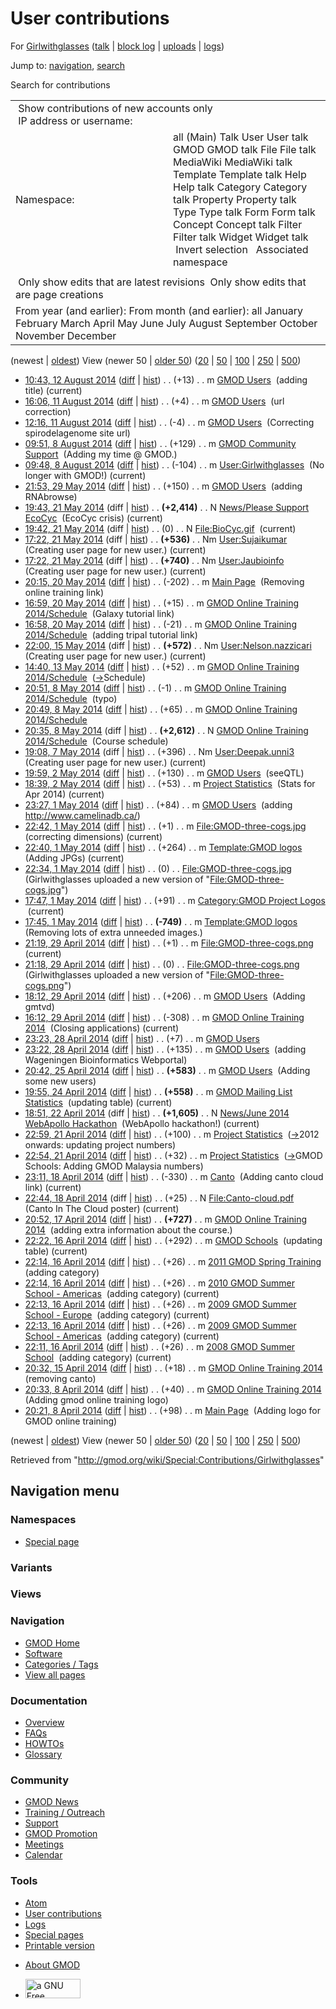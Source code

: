 <div id="mw-page-base" class="noprint">

</div>

<div id="mw-head-base" class="noprint">

</div>

<div id="content" class="mw-body" role="main">

<span id="top"></span>

<div id="mw-js-message" style="display:none;">

</div>



# <span dir="auto">User contributions</span>

<div id="bodyContent">

<div id="contentSub">

For [Girlwithglasses](/wiki/User:Girlwithglasses "User:Girlwithglasses")
([talk](/wiki/User_talk:Girlwithglasses "User talk:Girlwithglasses") \|
[block
log](/mediawiki/index.php?title=Special:Log/block&page=User%3AGirlwithglasses "Special:Log/block")
\|
[uploads](/wiki/Special:ListFiles/Girlwithglasses "Special:ListFiles/Girlwithglasses")
\|
[logs](/wiki/Special:Log/Girlwithglasses "Special:Log/Girlwithglasses"))

</div>

<div id="jump-to-nav" class="mw-jump">

Jump to: [navigation](#mw-navigation), [search](#p-search)

</div>

<div id="mw-content-text">

Search for contributions

<table class="mw-contributions-table">
<colgroup>
<col style="width: 50%" />
<col style="width: 50%" />
</colgroup>
<tbody>
<tr class="odd">
<td colspan="2"> Show contributions of new accounts only<br />
 IP address or username:</td>
</tr>
<tr class="even">
<td class="mw-label">Namespace:</td>
<td>all (Main) Talk User User talk GMOD GMOD talk File File talk
MediaWiki MediaWiki talk Template Template talk Help Help talk Category
Category talk Property Property talk Type Type talk Form Form talk
Concept Concept talk Filter Filter talk Widget Widget talk  
 Invert selection 
 Associated namespace </td>
</tr>
<tr class="odd">
<td colspan="2"></td>
</tr>
<tr class="even">
<td colspan="2"> Only show edits that are latest revisions
 Only show edits that are page creations</td>
</tr>
<tr class="odd">
<td colspan="2">From year (and earlier): From month (and earlier): all
January February March April May June July August September October
November December</td>
</tr>
</tbody>
</table>

(newest \| <a
href="/mediawiki/index.php?title=Special:Contributions/Girlwithglasses&amp;dir=prev&amp;target=Girlwithglasses"
class="mw-lastlink" rel="last"
title="Special:Contributions/Girlwithglasses">oldest</a>) View (newer 50
\| <a
href="/mediawiki/index.php?title=Special:Contributions/Girlwithglasses&amp;offset=20140408202136&amp;target=Girlwithglasses"
class="mw-nextlink" rel="next"
title="Special:Contributions/Girlwithglasses">older 50</a>) (<a
href="/mediawiki/index.php?title=Special:Contributions/Girlwithglasses&amp;offset=&amp;limit=20&amp;target=Girlwithglasses"
class="mw-numlink" title="Special:Contributions/Girlwithglasses">20</a>
\| <a
href="/mediawiki/index.php?title=Special:Contributions/Girlwithglasses&amp;offset=&amp;limit=50&amp;target=Girlwithglasses"
class="mw-numlink" title="Special:Contributions/Girlwithglasses">50</a>
\| <a
href="/mediawiki/index.php?title=Special:Contributions/Girlwithglasses&amp;offset=&amp;limit=100&amp;target=Girlwithglasses"
class="mw-numlink" title="Special:Contributions/Girlwithglasses">100</a>
\| <a
href="/mediawiki/index.php?title=Special:Contributions/Girlwithglasses&amp;offset=&amp;limit=250&amp;target=Girlwithglasses"
class="mw-numlink" title="Special:Contributions/Girlwithglasses">250</a>
\| <a
href="/mediawiki/index.php?title=Special:Contributions/Girlwithglasses&amp;offset=&amp;limit=500&amp;target=Girlwithglasses"
class="mw-numlink" title="Special:Contributions/Girlwithglasses">500</a>)

- <a href="/mediawiki/index.php?title=GMOD_Users&amp;oldid=26020"
  class="mw-changeslist-date" title="GMOD Users">10:43, 12 August 2014</a>
  ([diff](/mediawiki/index.php?title=GMOD_Users&diff=prev&oldid=26020 "GMOD Users")
  \|
  [hist](/mediawiki/index.php?title=GMOD_Users&action=history "GMOD Users"))
  <span class="mw-changeslist-separator">. .</span>
  <span class="mw-plusminus-pos" dir="ltr"
  title="31,466 bytes after change">(+13)</span>‎
  <span class="mw-changeslist-separator">. .</span> m
  <a href="/wiki/GMOD_Users" class="mw-contributions-title"
  title="GMOD Users">GMOD Users</a> ‎ <span class="comment">(adding
  title)</span> <span class="mw-uctop">(current)</span>
- <a href="/mediawiki/index.php?title=GMOD_Users&amp;oldid=26019"
  class="mw-changeslist-date" title="GMOD Users">16:06, 11 August 2014</a>
  ([diff](/mediawiki/index.php?title=GMOD_Users&diff=prev&oldid=26019 "GMOD Users")
  \|
  [hist](/mediawiki/index.php?title=GMOD_Users&action=history "GMOD Users"))
  <span class="mw-changeslist-separator">. .</span>
  <span class="mw-plusminus-pos" dir="ltr"
  title="31,453 bytes after change">(+4)</span>‎
  <span class="mw-changeslist-separator">. .</span> m
  <a href="/wiki/GMOD_Users" class="mw-contributions-title"
  title="GMOD Users">GMOD Users</a> ‎ <span class="comment">(url
  correction)</span>
- <a href="/mediawiki/index.php?title=GMOD_Users&amp;oldid=26018"
  class="mw-changeslist-date" title="GMOD Users">12:16, 11 August 2014</a>
  ([diff](/mediawiki/index.php?title=GMOD_Users&diff=prev&oldid=26018 "GMOD Users")
  \|
  [hist](/mediawiki/index.php?title=GMOD_Users&action=history "GMOD Users"))
  <span class="mw-changeslist-separator">. .</span>
  <span class="mw-plusminus-neg" dir="ltr"
  title="31,449 bytes after change">(-4)</span>‎
  <span class="mw-changeslist-separator">. .</span> m
  <a href="/wiki/GMOD_Users" class="mw-contributions-title"
  title="GMOD Users">GMOD Users</a> ‎ <span class="comment">(Correcting
  spirodelagenome site url)</span>
- <a
  href="/mediawiki/index.php?title=GMOD_Community_Support&amp;oldid=26017"
  class="mw-changeslist-date" title="GMOD Community Support">09:51, 8
  August 2014</a>
  ([diff](/mediawiki/index.php?title=GMOD_Community_Support&diff=prev&oldid=26017 "GMOD Community Support")
  \|
  [hist](/mediawiki/index.php?title=GMOD_Community_Support&action=history "GMOD Community Support"))
  <span class="mw-changeslist-separator">. .</span>
  <span class="mw-plusminus-pos" dir="ltr"
  title="5,838 bytes after change">(+129)</span>‎
  <span class="mw-changeslist-separator">. .</span> m
  <a href="/wiki/GMOD_Community_Support" class="mw-contributions-title"
  title="GMOD Community Support">GMOD Community Support</a> ‎
  <span class="comment">(Adding my time @ GMOD.)</span>
- <a
  href="/mediawiki/index.php?title=User:Girlwithglasses&amp;oldid=26016"
  class="mw-changeslist-date" title="User:Girlwithglasses">09:48, 8 August
  2014</a>
  ([diff](/mediawiki/index.php?title=User:Girlwithglasses&diff=prev&oldid=26016 "User:Girlwithglasses")
  \|
  [hist](/mediawiki/index.php?title=User:Girlwithglasses&action=history "User:Girlwithglasses"))
  <span class="mw-changeslist-separator">. .</span>
  <span class="mw-plusminus-neg" dir="ltr"
  title="108 bytes after change">(-104)</span>‎
  <span class="mw-changeslist-separator">. .</span> m
  <a href="/wiki/User:Girlwithglasses" class="mw-contributions-title"
  title="User:Girlwithglasses">User:Girlwithglasses</a> ‎
  <span class="comment">(No longer with GMOD!)</span>
  <span class="mw-uctop">(current)</span>
- <a href="/mediawiki/index.php?title=GMOD_Users&amp;oldid=25971"
  class="mw-changeslist-date" title="GMOD Users">21:53, 29 May 2014</a>
  ([diff](/mediawiki/index.php?title=GMOD_Users&diff=prev&oldid=25971 "GMOD Users")
  \|
  [hist](/mediawiki/index.php?title=GMOD_Users&action=history "GMOD Users"))
  <span class="mw-changeslist-separator">. .</span>
  <span class="mw-plusminus-pos" dir="ltr"
  title="31,453 bytes after change">(+150)</span>‎
  <span class="mw-changeslist-separator">. .</span> m
  <a href="/wiki/GMOD_Users" class="mw-contributions-title"
  title="GMOD Users">GMOD Users</a> ‎ <span class="comment">(adding
  RNAbrowse)</span>
- <a
  href="/mediawiki/index.php?title=News/Please_Support_EcoCyc&amp;oldid=25915"
  class="mw-changeslist-date" title="News/Please Support EcoCyc">19:43, 21
  May 2014</a> (diff \|
  [hist](/mediawiki/index.php?title=News/Please_Support_EcoCyc&action=history "News/Please Support EcoCyc"))
  <span class="mw-changeslist-separator">. .</span> **(+2,414)**‎
  <span class="mw-changeslist-separator">. .</span> N
  <a href="/wiki/News/Please_Support_EcoCyc"
  class="mw-contributions-title"
  title="News/Please Support EcoCyc">News/Please Support EcoCyc</a> ‎
  <span class="comment">(EcoCyc crisis)</span>
  <span class="mw-uctop">(current)</span>
- <a href="/mediawiki/index.php?title=File:BioCyc.gif&amp;oldid=25914"
  class="mw-changeslist-date" title="File:BioCyc.gif">19:42, 21 May
  2014</a> (diff \|
  [hist](/mediawiki/index.php?title=File:BioCyc.gif&action=history "File:BioCyc.gif"))
  <span class="mw-changeslist-separator">. .</span>
  <span class="mw-plusminus-null" dir="ltr"
  title="0 bytes after change">(0)</span>‎
  <span class="mw-changeslist-separator">. .</span> N
  <a href="/wiki/File:BioCyc.gif" class="mw-contributions-title"
  title="File:BioCyc.gif">File:BioCyc.gif</a> ‎
  <span class="mw-uctop">(current)</span>
- <a href="/mediawiki/index.php?title=User:Sujaikumar&amp;oldid=25913"
  class="mw-changeslist-date" title="User:Sujaikumar">17:22, 21 May
  2014</a> (diff \|
  [hist](/mediawiki/index.php?title=User:Sujaikumar&action=history "User:Sujaikumar"))
  <span class="mw-changeslist-separator">. .</span> **(+536)**‎
  <span class="mw-changeslist-separator">. .</span> Nm
  <a href="/wiki/User:Sujaikumar" class="mw-contributions-title"
  title="User:Sujaikumar">User:Sujaikumar</a> ‎
  <span class="comment">(Creating user page for new user.)</span>
  <span class="mw-uctop">(current)</span>
- <a href="/mediawiki/index.php?title=User:Jaubioinfo&amp;oldid=25912"
  class="mw-changeslist-date" title="User:Jaubioinfo">17:22, 21 May
  2014</a> (diff \|
  [hist](/mediawiki/index.php?title=User:Jaubioinfo&action=history "User:Jaubioinfo"))
  <span class="mw-changeslist-separator">. .</span> **(+740)**‎
  <span class="mw-changeslist-separator">. .</span> Nm
  <a href="/wiki/User:Jaubioinfo" class="mw-contributions-title"
  title="User:Jaubioinfo">User:Jaubioinfo</a> ‎
  <span class="comment">(Creating user page for new user.)</span>
  <span class="mw-uctop">(current)</span>
- <a href="/mediawiki/index.php?title=Main_Page&amp;oldid=25900"
  class="mw-changeslist-date" title="Main Page">20:15, 20 May 2014</a>
  ([diff](/mediawiki/index.php?title=Main_Page&diff=prev&oldid=25900 "Main Page")
  \|
  [hist](/mediawiki/index.php?title=Main_Page&action=history "Main Page"))
  <span class="mw-changeslist-separator">. .</span>
  <span class="mw-plusminus-neg" dir="ltr"
  title="5,122 bytes after change">(-202)</span>‎
  <span class="mw-changeslist-separator">. .</span> m
  <a href="/wiki/Main_Page" class="mw-contributions-title"
  title="Main Page">Main Page</a> ‎ <span class="comment">(Removing
  online training link)</span>
- <a
  href="/mediawiki/index.php?title=GMOD_Online_Training_2014/Schedule&amp;oldid=25898"
  class="mw-changeslist-date"
  title="GMOD Online Training 2014/Schedule">16:59, 20 May 2014</a>
  ([diff](/mediawiki/index.php?title=GMOD_Online_Training_2014/Schedule&diff=prev&oldid=25898 "GMOD Online Training 2014/Schedule")
  \|
  [hist](/mediawiki/index.php?title=GMOD_Online_Training_2014/Schedule&action=history "GMOD Online Training 2014/Schedule"))
  <span class="mw-changeslist-separator">. .</span>
  <span class="mw-plusminus-pos" dir="ltr"
  title="2,902 bytes after change">(+15)</span>‎
  <span class="mw-changeslist-separator">. .</span> m
  <a href="/wiki/GMOD_Online_Training_2014/Schedule"
  class="mw-contributions-title"
  title="GMOD Online Training 2014/Schedule">GMOD Online Training
  2014/Schedule</a> ‎ <span class="comment">(Galaxy tutorial link)</span>
- <a
  href="/mediawiki/index.php?title=GMOD_Online_Training_2014/Schedule&amp;oldid=25897"
  class="mw-changeslist-date"
  title="GMOD Online Training 2014/Schedule">16:58, 20 May 2014</a>
  ([diff](/mediawiki/index.php?title=GMOD_Online_Training_2014/Schedule&diff=prev&oldid=25897 "GMOD Online Training 2014/Schedule")
  \|
  [hist](/mediawiki/index.php?title=GMOD_Online_Training_2014/Schedule&action=history "GMOD Online Training 2014/Schedule"))
  <span class="mw-changeslist-separator">. .</span>
  <span class="mw-plusminus-neg" dir="ltr"
  title="2,887 bytes after change">(-21)</span>‎
  <span class="mw-changeslist-separator">. .</span> m
  <a href="/wiki/GMOD_Online_Training_2014/Schedule"
  class="mw-contributions-title"
  title="GMOD Online Training 2014/Schedule">GMOD Online Training
  2014/Schedule</a> ‎ <span class="comment">(adding tripal tutorial
  link)</span>
- <a
  href="/mediawiki/index.php?title=User:Nelson.nazzicari&amp;oldid=25730"
  class="mw-changeslist-date" title="User:Nelson.nazzicari">22:00, 15 May
  2014</a> (diff \|
  [hist](/mediawiki/index.php?title=User:Nelson.nazzicari&action=history "User:Nelson.nazzicari"))
  <span class="mw-changeslist-separator">. .</span> **(+572)**‎
  <span class="mw-changeslist-separator">. .</span> Nm
  <a href="/wiki/User:Nelson.nazzicari" class="mw-contributions-title"
  title="User:Nelson.nazzicari">User:Nelson.nazzicari</a> ‎
  <span class="comment">(Creating user page for new user.)</span>
  <span class="mw-uctop">(current)</span>
- <a
  href="/mediawiki/index.php?title=GMOD_Online_Training_2014/Schedule&amp;oldid=25721"
  class="mw-changeslist-date"
  title="GMOD Online Training 2014/Schedule">14:40, 13 May 2014</a>
  ([diff](/mediawiki/index.php?title=GMOD_Online_Training_2014/Schedule&diff=prev&oldid=25721 "GMOD Online Training 2014/Schedule")
  \|
  [hist](/mediawiki/index.php?title=GMOD_Online_Training_2014/Schedule&action=history "GMOD Online Training 2014/Schedule"))
  <span class="mw-changeslist-separator">. .</span>
  <span class="mw-plusminus-pos" dir="ltr"
  title="2,759 bytes after change">(+52)</span>‎
  <span class="mw-changeslist-separator">. .</span> m
  <a href="/wiki/GMOD_Online_Training_2014/Schedule"
  class="mw-contributions-title"
  title="GMOD Online Training 2014/Schedule">GMOD Online Training
  2014/Schedule</a> ‎
  <span class="comment">([→](/wiki/GMOD_Online_Training_2014/Schedule#Schedule "GMOD Online Training 2014/Schedule")‎<span dir="auto"><span class="autocomment">Schedule</span></span>)</span>
- <a
  href="/mediawiki/index.php?title=GMOD_Online_Training_2014/Schedule&amp;oldid=25715"
  class="mw-changeslist-date"
  title="GMOD Online Training 2014/Schedule">20:51, 8 May 2014</a>
  ([diff](/mediawiki/index.php?title=GMOD_Online_Training_2014/Schedule&diff=prev&oldid=25715 "GMOD Online Training 2014/Schedule")
  \|
  [hist](/mediawiki/index.php?title=GMOD_Online_Training_2014/Schedule&action=history "GMOD Online Training 2014/Schedule"))
  <span class="mw-changeslist-separator">. .</span>
  <span class="mw-plusminus-neg" dir="ltr"
  title="2,676 bytes after change">(-1)</span>‎
  <span class="mw-changeslist-separator">. .</span> m
  <a href="/wiki/GMOD_Online_Training_2014/Schedule"
  class="mw-contributions-title"
  title="GMOD Online Training 2014/Schedule">GMOD Online Training
  2014/Schedule</a> ‎ <span class="comment">(typo)</span>
- <a
  href="/mediawiki/index.php?title=GMOD_Online_Training_2014/Schedule&amp;oldid=25714"
  class="mw-changeslist-date"
  title="GMOD Online Training 2014/Schedule">20:49, 8 May 2014</a>
  ([diff](/mediawiki/index.php?title=GMOD_Online_Training_2014/Schedule&diff=prev&oldid=25714 "GMOD Online Training 2014/Schedule")
  \|
  [hist](/mediawiki/index.php?title=GMOD_Online_Training_2014/Schedule&action=history "GMOD Online Training 2014/Schedule"))
  <span class="mw-changeslist-separator">. .</span>
  <span class="mw-plusminus-pos" dir="ltr"
  title="2,677 bytes after change">(+65)</span>‎
  <span class="mw-changeslist-separator">. .</span> m
  <a href="/wiki/GMOD_Online_Training_2014/Schedule"
  class="mw-contributions-title"
  title="GMOD Online Training 2014/Schedule">GMOD Online Training
  2014/Schedule</a> ‎
- <a
  href="/mediawiki/index.php?title=GMOD_Online_Training_2014/Schedule&amp;oldid=25713"
  class="mw-changeslist-date"
  title="GMOD Online Training 2014/Schedule">20:35, 8 May 2014</a> (diff
  \|
  [hist](/mediawiki/index.php?title=GMOD_Online_Training_2014/Schedule&action=history "GMOD Online Training 2014/Schedule"))
  <span class="mw-changeslist-separator">. .</span> **(+2,612)**‎
  <span class="mw-changeslist-separator">. .</span> N
  <a href="/wiki/GMOD_Online_Training_2014/Schedule"
  class="mw-contributions-title"
  title="GMOD Online Training 2014/Schedule">GMOD Online Training
  2014/Schedule</a> ‎ <span class="comment">(Course schedule)</span>
- <a href="/mediawiki/index.php?title=User:Deepak.unni3&amp;oldid=25711"
  class="mw-changeslist-date" title="User:Deepak.unni3">19:08, 7 May
  2014</a> (diff \|
  [hist](/mediawiki/index.php?title=User:Deepak.unni3&action=history "User:Deepak.unni3"))
  <span class="mw-changeslist-separator">. .</span>
  <span class="mw-plusminus-pos" dir="ltr"
  title="396 bytes after change">(+396)</span>‎
  <span class="mw-changeslist-separator">. .</span> Nm
  <a href="/wiki/User:Deepak.unni3" class="mw-contributions-title"
  title="User:Deepak.unni3">User:Deepak.unni3</a> ‎
  <span class="comment">(Creating user page for new user.)</span>
  <span class="mw-uctop">(current)</span>
- <a href="/mediawiki/index.php?title=GMOD_Users&amp;oldid=25710"
  class="mw-changeslist-date" title="GMOD Users">19:59, 2 May 2014</a>
  ([diff](/mediawiki/index.php?title=GMOD_Users&diff=prev&oldid=25710 "GMOD Users")
  \|
  [hist](/mediawiki/index.php?title=GMOD_Users&action=history "GMOD Users"))
  <span class="mw-changeslist-separator">. .</span>
  <span class="mw-plusminus-pos" dir="ltr"
  title="31,303 bytes after change">(+130)</span>‎
  <span class="mw-changeslist-separator">. .</span> m
  <a href="/wiki/GMOD_Users" class="mw-contributions-title"
  title="GMOD Users">GMOD Users</a> ‎
  <span class="comment">(seeQTL)</span>
- <a href="/mediawiki/index.php?title=Project_Statistics&amp;oldid=25709"
  class="mw-changeslist-date" title="Project Statistics">18:39, 2 May
  2014</a>
  ([diff](/mediawiki/index.php?title=Project_Statistics&diff=prev&oldid=25709 "Project Statistics")
  \|
  [hist](/mediawiki/index.php?title=Project_Statistics&action=history "Project Statistics"))
  <span class="mw-changeslist-separator">. .</span>
  <span class="mw-plusminus-pos" dir="ltr"
  title="12,614 bytes after change">(+53)</span>‎
  <span class="mw-changeslist-separator">. .</span> m
  <a href="/wiki/Project_Statistics" class="mw-contributions-title"
  title="Project Statistics">Project Statistics</a> ‎
  <span class="comment">(Stats for Apr 2014)</span>
  <span class="mw-uctop">(current)</span>
- <a href="/mediawiki/index.php?title=GMOD_Users&amp;oldid=25708"
  class="mw-changeslist-date" title="GMOD Users">23:27, 1 May 2014</a>
  ([diff](/mediawiki/index.php?title=GMOD_Users&diff=prev&oldid=25708 "GMOD Users")
  \|
  [hist](/mediawiki/index.php?title=GMOD_Users&action=history "GMOD Users"))
  <span class="mw-changeslist-separator">. .</span>
  <span class="mw-plusminus-pos" dir="ltr"
  title="31,173 bytes after change">(+84)</span>‎
  <span class="mw-changeslist-separator">. .</span> m
  <a href="/wiki/GMOD_Users" class="mw-contributions-title"
  title="GMOD Users">GMOD Users</a> ‎ <span class="comment">(adding
  http://www.camelinadb.ca/)</span>
- <a
  href="/mediawiki/index.php?title=File:GMOD-three-cogs.jpg&amp;oldid=25707"
  class="mw-changeslist-date" title="File:GMOD-three-cogs.jpg">22:42, 1
  May 2014</a>
  ([diff](/mediawiki/index.php?title=File:GMOD-three-cogs.jpg&diff=prev&oldid=25707 "File:GMOD-three-cogs.jpg")
  \|
  [hist](/mediawiki/index.php?title=File:GMOD-three-cogs.jpg&action=history "File:GMOD-three-cogs.jpg"))
  <span class="mw-changeslist-separator">. .</span>
  <span class="mw-plusminus-pos" dir="ltr"
  title="104 bytes after change">(+1)</span>‎
  <span class="mw-changeslist-separator">. .</span> m
  <a href="/wiki/File:GMOD-three-cogs.jpg" class="mw-contributions-title"
  title="File:GMOD-three-cogs.jpg">File:GMOD-three-cogs.jpg</a> ‎
  <span class="comment">(correcting dimensions)</span>
  <span class="mw-uctop">(current)</span>
- <a href="/mediawiki/index.php?title=Template:GMOD_logos&amp;oldid=25706"
  class="mw-changeslist-date" title="Template:GMOD logos">22:40, 1 May
  2014</a>
  ([diff](/mediawiki/index.php?title=Template:GMOD_logos&diff=prev&oldid=25706 "Template:GMOD logos")
  \|
  [hist](/mediawiki/index.php?title=Template:GMOD_logos&action=history "Template:GMOD logos"))
  <span class="mw-changeslist-separator">. .</span>
  <span class="mw-plusminus-pos" dir="ltr"
  title="879 bytes after change">(+264)</span>‎
  <span class="mw-changeslist-separator">. .</span> m
  <a href="/wiki/Template:GMOD_logos" class="mw-contributions-title"
  title="Template:GMOD logos">Template:GMOD logos</a> ‎
  <span class="comment">(Adding JPGs)</span>
  <span class="mw-uctop">(current)</span>
- <a
  href="/mediawiki/index.php?title=File:GMOD-three-cogs.jpg&amp;oldid=25705"
  class="mw-changeslist-date" title="File:GMOD-three-cogs.jpg">22:34, 1
  May 2014</a>
  ([diff](/mediawiki/index.php?title=File:GMOD-three-cogs.jpg&diff=prev&oldid=25705 "File:GMOD-three-cogs.jpg")
  \|
  [hist](/mediawiki/index.php?title=File:GMOD-three-cogs.jpg&action=history "File:GMOD-three-cogs.jpg"))
  <span class="mw-changeslist-separator">. .</span>
  <span class="mw-plusminus-null" dir="ltr"
  title="103 bytes after change">(0)</span>‎
  <span class="mw-changeslist-separator">. .</span>
  <a href="/wiki/File:GMOD-three-cogs.jpg" class="mw-contributions-title"
  title="File:GMOD-three-cogs.jpg">File:GMOD-three-cogs.jpg</a> ‎
  <span class="comment">(Girlwithglasses uploaded a new version of
  "[File:GMOD-three-cogs.jpg](/wiki/File:GMOD-three-cogs.jpg "File:GMOD-three-cogs.jpg")")</span>
- <a
  href="/mediawiki/index.php?title=Category:GMOD_Project_Logos&amp;oldid=25704"
  class="mw-changeslist-date" title="Category:GMOD Project Logos">17:47, 1
  May 2014</a>
  ([diff](/mediawiki/index.php?title=Category:GMOD_Project_Logos&diff=prev&oldid=25704 "Category:GMOD Project Logos")
  \|
  [hist](/mediawiki/index.php?title=Category:GMOD_Project_Logos&action=history "Category:GMOD Project Logos"))
  <span class="mw-changeslist-separator">. .</span>
  <span class="mw-plusminus-pos" dir="ltr"
  title="877 bytes after change">(+91)</span>‎
  <span class="mw-changeslist-separator">. .</span> m
  <a href="/wiki/Category:GMOD_Project_Logos"
  class="mw-contributions-title"
  title="Category:GMOD Project Logos">Category:GMOD Project Logos</a> ‎
  <span class="mw-uctop">(current)</span>
- <a href="/mediawiki/index.php?title=Template:GMOD_logos&amp;oldid=25703"
  class="mw-changeslist-date" title="Template:GMOD logos">17:45, 1 May
  2014</a>
  ([diff](/mediawiki/index.php?title=Template:GMOD_logos&diff=prev&oldid=25703 "Template:GMOD logos")
  \|
  [hist](/mediawiki/index.php?title=Template:GMOD_logos&action=history "Template:GMOD logos"))
  <span class="mw-changeslist-separator">. .</span> **(-749)**‎
  <span class="mw-changeslist-separator">. .</span> m
  <a href="/wiki/Template:GMOD_logos" class="mw-contributions-title"
  title="Template:GMOD logos">Template:GMOD logos</a> ‎
  <span class="comment">(Removing lots of extra unneeded images.)</span>
- <a
  href="/mediawiki/index.php?title=File:GMOD-three-cogs.png&amp;oldid=25702"
  class="mw-changeslist-date" title="File:GMOD-three-cogs.png">21:19, 29
  April 2014</a>
  ([diff](/mediawiki/index.php?title=File:GMOD-three-cogs.png&diff=prev&oldid=25702 "File:GMOD-three-cogs.png")
  \|
  [hist](/mediawiki/index.php?title=File:GMOD-three-cogs.png&action=history "File:GMOD-three-cogs.png"))
  <span class="mw-changeslist-separator">. .</span>
  <span class="mw-plusminus-pos" dir="ltr"
  title="77 bytes after change">(+1)</span>‎
  <span class="mw-changeslist-separator">. .</span> m
  <a href="/wiki/File:GMOD-three-cogs.png" class="mw-contributions-title"
  title="File:GMOD-three-cogs.png">File:GMOD-three-cogs.png</a> ‎
  <span class="mw-uctop">(current)</span>
- <a
  href="/mediawiki/index.php?title=File:GMOD-three-cogs.png&amp;oldid=25701"
  class="mw-changeslist-date" title="File:GMOD-three-cogs.png">21:18, 29
  April 2014</a>
  ([diff](/mediawiki/index.php?title=File:GMOD-three-cogs.png&diff=prev&oldid=25701 "File:GMOD-three-cogs.png")
  \|
  [hist](/mediawiki/index.php?title=File:GMOD-three-cogs.png&action=history "File:GMOD-three-cogs.png"))
  <span class="mw-changeslist-separator">. .</span>
  <span class="mw-plusminus-null" dir="ltr"
  title="76 bytes after change">(0)</span>‎
  <span class="mw-changeslist-separator">. .</span>
  <a href="/wiki/File:GMOD-three-cogs.png" class="mw-contributions-title"
  title="File:GMOD-three-cogs.png">File:GMOD-three-cogs.png</a> ‎
  <span class="comment">(Girlwithglasses uploaded a new version of
  "[File:GMOD-three-cogs.png](/wiki/File:GMOD-three-cogs.png "File:GMOD-three-cogs.png")")</span>
- <a href="/mediawiki/index.php?title=GMOD_Users&amp;oldid=25700"
  class="mw-changeslist-date" title="GMOD Users">18:12, 29 April 2014</a>
  ([diff](/mediawiki/index.php?title=GMOD_Users&diff=prev&oldid=25700 "GMOD Users")
  \|
  [hist](/mediawiki/index.php?title=GMOD_Users&action=history "GMOD Users"))
  <span class="mw-changeslist-separator">. .</span>
  <span class="mw-plusminus-pos" dir="ltr"
  title="31,089 bytes after change">(+206)</span>‎
  <span class="mw-changeslist-separator">. .</span> m
  <a href="/wiki/GMOD_Users" class="mw-contributions-title"
  title="GMOD Users">GMOD Users</a> ‎ <span class="comment">(Adding
  gmtvd)</span>
- <a
  href="/mediawiki/index.php?title=GMOD_Online_Training_2014&amp;oldid=25699"
  class="mw-changeslist-date" title="GMOD Online Training 2014">16:12, 29
  April 2014</a>
  ([diff](/mediawiki/index.php?title=GMOD_Online_Training_2014&diff=prev&oldid=25699 "GMOD Online Training 2014")
  \|
  [hist](/mediawiki/index.php?title=GMOD_Online_Training_2014&action=history "GMOD Online Training 2014"))
  <span class="mw-changeslist-separator">. .</span>
  <span class="mw-plusminus-neg" dir="ltr"
  title="3,124 bytes after change">(-308)</span>‎
  <span class="mw-changeslist-separator">. .</span> m
  <a href="/wiki/GMOD_Online_Training_2014" class="mw-contributions-title"
  title="GMOD Online Training 2014">GMOD Online Training 2014</a> ‎
  <span class="comment">(Closing applications)</span>
  <span class="mw-uctop">(current)</span>
- <a href="/mediawiki/index.php?title=GMOD_Users&amp;oldid=25698"
  class="mw-changeslist-date" title="GMOD Users">23:23, 28 April 2014</a>
  ([diff](/mediawiki/index.php?title=GMOD_Users&diff=prev&oldid=25698 "GMOD Users")
  \|
  [hist](/mediawiki/index.php?title=GMOD_Users&action=history "GMOD Users"))
  <span class="mw-changeslist-separator">. .</span>
  <span class="mw-plusminus-pos" dir="ltr"
  title="30,883 bytes after change">(+7)</span>‎
  <span class="mw-changeslist-separator">. .</span> m
  <a href="/wiki/GMOD_Users" class="mw-contributions-title"
  title="GMOD Users">GMOD Users</a> ‎
- <a href="/mediawiki/index.php?title=GMOD_Users&amp;oldid=25697"
  class="mw-changeslist-date" title="GMOD Users">23:22, 28 April 2014</a>
  ([diff](/mediawiki/index.php?title=GMOD_Users&diff=prev&oldid=25697 "GMOD Users")
  \|
  [hist](/mediawiki/index.php?title=GMOD_Users&action=history "GMOD Users"))
  <span class="mw-changeslist-separator">. .</span>
  <span class="mw-plusminus-pos" dir="ltr"
  title="30,876 bytes after change">(+135)</span>‎
  <span class="mw-changeslist-separator">. .</span> m
  <a href="/wiki/GMOD_Users" class="mw-contributions-title"
  title="GMOD Users">GMOD Users</a> ‎ <span class="comment">(adding
  Wageningen Bioinformatics Webportal)</span>
- <a href="/mediawiki/index.php?title=GMOD_Users&amp;oldid=25695"
  class="mw-changeslist-date" title="GMOD Users">20:42, 25 April 2014</a>
  ([diff](/mediawiki/index.php?title=GMOD_Users&diff=prev&oldid=25695 "GMOD Users")
  \|
  [hist](/mediawiki/index.php?title=GMOD_Users&action=history "GMOD Users"))
  <span class="mw-changeslist-separator">. .</span> **(+583)**‎
  <span class="mw-changeslist-separator">. .</span> m
  <a href="/wiki/GMOD_Users" class="mw-contributions-title"
  title="GMOD Users">GMOD Users</a> ‎ <span class="comment">(Adding some
  new users)</span>
- <a
  href="/mediawiki/index.php?title=GMOD_Mailing_List_Statistics&amp;oldid=25693"
  class="mw-changeslist-date" title="GMOD Mailing List Statistics">19:55,
  24 April 2014</a>
  ([diff](/mediawiki/index.php?title=GMOD_Mailing_List_Statistics&diff=prev&oldid=25693 "GMOD Mailing List Statistics")
  \|
  [hist](/mediawiki/index.php?title=GMOD_Mailing_List_Statistics&action=history "GMOD Mailing List Statistics"))
  <span class="mw-changeslist-separator">. .</span> **(+558)**‎
  <span class="mw-changeslist-separator">. .</span> m
  <a href="/wiki/GMOD_Mailing_List_Statistics"
  class="mw-contributions-title" title="GMOD Mailing List Statistics">GMOD
  Mailing List Statistics</a> ‎ <span class="comment">(updating
  table)</span> <span class="mw-uctop">(current)</span>
- <a
  href="/mediawiki/index.php?title=News/June_2014_WebApollo_Hackathon&amp;oldid=25691"
  class="mw-changeslist-date"
  title="News/June 2014 WebApollo Hackathon">18:51, 22 April 2014</a>
  (diff \|
  [hist](/mediawiki/index.php?title=News/June_2014_WebApollo_Hackathon&action=history "News/June 2014 WebApollo Hackathon"))
  <span class="mw-changeslist-separator">. .</span> **(+1,605)**‎
  <span class="mw-changeslist-separator">. .</span> N
  <a href="/wiki/News/June_2014_WebApollo_Hackathon"
  class="mw-contributions-title"
  title="News/June 2014 WebApollo Hackathon">News/June 2014 WebApollo
  Hackathon</a> ‎ <span class="comment">(WebApollo hackathon!)</span>
  <span class="mw-uctop">(current)</span>
- <a href="/mediawiki/index.php?title=Project_Statistics&amp;oldid=25690"
  class="mw-changeslist-date" title="Project Statistics">22:59, 21 April
  2014</a>
  ([diff](/mediawiki/index.php?title=Project_Statistics&diff=prev&oldid=25690 "Project Statistics")
  \|
  [hist](/mediawiki/index.php?title=Project_Statistics&action=history "Project Statistics"))
  <span class="mw-changeslist-separator">. .</span>
  <span class="mw-plusminus-pos" dir="ltr"
  title="12,561 bytes after change">(+100)</span>‎
  <span class="mw-changeslist-separator">. .</span> m
  <a href="/wiki/Project_Statistics" class="mw-contributions-title"
  title="Project Statistics">Project Statistics</a> ‎
  <span class="comment">([→](/wiki/Project_Statistics#2012_onwards "Project Statistics")‎<span dir="auto"><span class="autocomment">2012
  onwards: </span> updating project numbers</span>)</span>
- <a href="/mediawiki/index.php?title=Project_Statistics&amp;oldid=25689"
  class="mw-changeslist-date" title="Project Statistics">22:54, 21 April
  2014</a>
  ([diff](/mediawiki/index.php?title=Project_Statistics&diff=prev&oldid=25689 "Project Statistics")
  \|
  [hist](/mediawiki/index.php?title=Project_Statistics&action=history "Project Statistics"))
  <span class="mw-changeslist-separator">. .</span>
  <span class="mw-plusminus-pos" dir="ltr"
  title="12,461 bytes after change">(+32)</span>‎
  <span class="mw-changeslist-separator">. .</span> m
  <a href="/wiki/Project_Statistics" class="mw-contributions-title"
  title="Project Statistics">Project Statistics</a> ‎
  <span class="comment">([→](/wiki/Project_Statistics#GMOD_Schools "Project Statistics")‎<span dir="auto"><span class="autocomment">GMOD
  Schools: </span> Adding GMOD Malaysia numbers</span>)</span>
- <a href="/mediawiki/index.php?title=Canto&amp;oldid=25688"
  class="mw-changeslist-date" title="Canto">23:11, 18 April 2014</a>
  ([diff](/mediawiki/index.php?title=Canto&diff=prev&oldid=25688 "Canto")
  \| [hist](/mediawiki/index.php?title=Canto&action=history "Canto"))
  <span class="mw-changeslist-separator">. .</span>
  <span class="mw-plusminus-neg" dir="ltr"
  title="2,607 bytes after change">(-330)</span>‎
  <span class="mw-changeslist-separator">. .</span> m
  <a href="/wiki/Canto" class="mw-contributions-title"
  title="Canto">Canto</a> ‎ <span class="comment">(Adding canto cloud
  link)</span> <span class="mw-uctop">(current)</span>
- <a
  href="/mediawiki/index.php?title=File:Canto-cloud.pdf&amp;oldid=25687"
  class="mw-changeslist-date" title="File:Canto-cloud.pdf">22:44, 18 April
  2014</a> (diff \|
  [hist](/mediawiki/index.php?title=File:Canto-cloud.pdf&action=history "File:Canto-cloud.pdf"))
  <span class="mw-changeslist-separator">. .</span>
  <span class="mw-plusminus-pos" dir="ltr"
  title="25 bytes after change">(+25)</span>‎
  <span class="mw-changeslist-separator">. .</span> N
  <a href="/wiki/File:Canto-cloud.pdf" class="mw-contributions-title"
  title="File:Canto-cloud.pdf">File:Canto-cloud.pdf</a> ‎
  <span class="comment">(Canto In The Cloud poster)</span>
  <span class="mw-uctop">(current)</span>
- <a
  href="/mediawiki/index.php?title=GMOD_Online_Training_2014&amp;oldid=25686"
  class="mw-changeslist-date" title="GMOD Online Training 2014">20:52, 17
  April 2014</a>
  ([diff](/mediawiki/index.php?title=GMOD_Online_Training_2014&diff=prev&oldid=25686 "GMOD Online Training 2014")
  \|
  [hist](/mediawiki/index.php?title=GMOD_Online_Training_2014&action=history "GMOD Online Training 2014"))
  <span class="mw-changeslist-separator">. .</span> **(+727)**‎
  <span class="mw-changeslist-separator">. .</span> m
  <a href="/wiki/GMOD_Online_Training_2014" class="mw-contributions-title"
  title="GMOD Online Training 2014">GMOD Online Training 2014</a> ‎
  <span class="comment">(adding extra information about the
  course.)</span>
- <a href="/mediawiki/index.php?title=GMOD_Schools&amp;oldid=25685"
  class="mw-changeslist-date" title="GMOD Schools">22:22, 16 April
  2014</a>
  ([diff](/mediawiki/index.php?title=GMOD_Schools&diff=prev&oldid=25685 "GMOD Schools")
  \|
  [hist](/mediawiki/index.php?title=GMOD_Schools&action=history "GMOD Schools"))
  <span class="mw-changeslist-separator">. .</span>
  <span class="mw-plusminus-pos" dir="ltr"
  title="2,058 bytes after change">(+292)</span>‎
  <span class="mw-changeslist-separator">. .</span> m
  <a href="/wiki/GMOD_Schools" class="mw-contributions-title"
  title="GMOD Schools">GMOD Schools</a> ‎ <span class="comment">(updating
  table)</span> <span class="mw-uctop">(current)</span>
- <a
  href="/mediawiki/index.php?title=2011_GMOD_Spring_Training&amp;oldid=25684"
  class="mw-changeslist-date" title="2011 GMOD Spring Training">22:14, 16
  April 2014</a>
  ([diff](/mediawiki/index.php?title=2011_GMOD_Spring_Training&diff=prev&oldid=25684 "2011 GMOD Spring Training")
  \|
  [hist](/mediawiki/index.php?title=2011_GMOD_Spring_Training&action=history "2011 GMOD Spring Training"))
  <span class="mw-changeslist-separator">. .</span>
  <span class="mw-plusminus-pos" dir="ltr"
  title="10,940 bytes after change">(+26)</span>‎
  <span class="mw-changeslist-separator">. .</span> m
  <a href="/wiki/2011_GMOD_Spring_Training" class="mw-contributions-title"
  title="2011 GMOD Spring Training">2011 GMOD Spring Training</a> ‎
  <span class="comment">(adding category)</span>
- <a
  href="/mediawiki/index.php?title=2010_GMOD_Summer_School_-_Americas&amp;oldid=25683"
  class="mw-changeslist-date"
  title="2010 GMOD Summer School - Americas">22:14, 16 April 2014</a>
  ([diff](/mediawiki/index.php?title=2010_GMOD_Summer_School_-_Americas&diff=prev&oldid=25683 "2010 GMOD Summer School - Americas")
  \|
  [hist](/mediawiki/index.php?title=2010_GMOD_Summer_School_-_Americas&action=history "2010 GMOD Summer School - Americas"))
  <span class="mw-changeslist-separator">. .</span>
  <span class="mw-plusminus-pos" dir="ltr"
  title="13,561 bytes after change">(+26)</span>‎
  <span class="mw-changeslist-separator">. .</span> m
  <a href="/wiki/2010_GMOD_Summer_School_-_Americas"
  class="mw-contributions-title"
  title="2010 GMOD Summer School - Americas">2010 GMOD Summer School -
  Americas</a> ‎ <span class="comment">(adding category)</span>
  <span class="mw-uctop">(current)</span>
- <a
  href="/mediawiki/index.php?title=2009_GMOD_Summer_School_-_Europe&amp;oldid=25682"
  class="mw-changeslist-date"
  title="2009 GMOD Summer School - Europe">22:13, 16 April 2014</a>
  ([diff](/mediawiki/index.php?title=2009_GMOD_Summer_School_-_Europe&diff=prev&oldid=25682 "2009 GMOD Summer School - Europe")
  \|
  [hist](/mediawiki/index.php?title=2009_GMOD_Summer_School_-_Europe&action=history "2009 GMOD Summer School - Europe"))
  <span class="mw-changeslist-separator">. .</span>
  <span class="mw-plusminus-pos" dir="ltr"
  title="9,750 bytes after change">(+26)</span>‎
  <span class="mw-changeslist-separator">. .</span> m
  <a href="/wiki/2009_GMOD_Summer_School_-_Europe"
  class="mw-contributions-title"
  title="2009 GMOD Summer School - Europe">2009 GMOD Summer School -
  Europe</a> ‎ <span class="comment">(adding category)</span>
  <span class="mw-uctop">(current)</span>
- <a
  href="/mediawiki/index.php?title=2009_GMOD_Summer_School_-_Americas&amp;oldid=25681"
  class="mw-changeslist-date"
  title="2009 GMOD Summer School - Americas">22:13, 16 April 2014</a>
  ([diff](/mediawiki/index.php?title=2009_GMOD_Summer_School_-_Americas&diff=prev&oldid=25681 "2009 GMOD Summer School - Americas")
  \|
  [hist](/mediawiki/index.php?title=2009_GMOD_Summer_School_-_Americas&action=history "2009 GMOD Summer School - Americas"))
  <span class="mw-changeslist-separator">. .</span>
  <span class="mw-plusminus-pos" dir="ltr"
  title="11,321 bytes after change">(+26)</span>‎
  <span class="mw-changeslist-separator">. .</span> m
  <a href="/wiki/2009_GMOD_Summer_School_-_Americas"
  class="mw-contributions-title"
  title="2009 GMOD Summer School - Americas">2009 GMOD Summer School -
  Americas</a> ‎ <span class="comment">(adding category)</span>
  <span class="mw-uctop">(current)</span>
- <a
  href="/mediawiki/index.php?title=2008_GMOD_Summer_School&amp;oldid=25680"
  class="mw-changeslist-date" title="2008 GMOD Summer School">22:11, 16
  April 2014</a>
  ([diff](/mediawiki/index.php?title=2008_GMOD_Summer_School&diff=prev&oldid=25680 "2008 GMOD Summer School")
  \|
  [hist](/mediawiki/index.php?title=2008_GMOD_Summer_School&action=history "2008 GMOD Summer School"))
  <span class="mw-changeslist-separator">. .</span>
  <span class="mw-plusminus-pos" dir="ltr"
  title="11,263 bytes after change">(+26)</span>‎
  <span class="mw-changeslist-separator">. .</span> m
  <a href="/wiki/2008_GMOD_Summer_School" class="mw-contributions-title"
  title="2008 GMOD Summer School">2008 GMOD Summer School</a> ‎
  <span class="comment">(adding category)</span>
  <span class="mw-uctop">(current)</span>
- <a
  href="/mediawiki/index.php?title=GMOD_Online_Training_2014&amp;oldid=25679"
  class="mw-changeslist-date" title="GMOD Online Training 2014">20:32, 15
  April 2014</a>
  ([diff](/mediawiki/index.php?title=GMOD_Online_Training_2014&diff=prev&oldid=25679 "GMOD Online Training 2014")
  \|
  [hist](/mediawiki/index.php?title=GMOD_Online_Training_2014&action=history "GMOD Online Training 2014"))
  <span class="mw-changeslist-separator">. .</span>
  <span class="mw-plusminus-pos" dir="ltr"
  title="2,705 bytes after change">(+18)</span>‎
  <span class="mw-changeslist-separator">. .</span> m
  <a href="/wiki/GMOD_Online_Training_2014" class="mw-contributions-title"
  title="GMOD Online Training 2014">GMOD Online Training 2014</a> ‎
  <span class="comment">(removing canto)</span>
- <a
  href="/mediawiki/index.php?title=GMOD_Online_Training_2014&amp;oldid=25677"
  class="mw-changeslist-date" title="GMOD Online Training 2014">20:33, 8
  April 2014</a>
  ([diff](/mediawiki/index.php?title=GMOD_Online_Training_2014&diff=prev&oldid=25677 "GMOD Online Training 2014")
  \|
  [hist](/mediawiki/index.php?title=GMOD_Online_Training_2014&action=history "GMOD Online Training 2014"))
  <span class="mw-changeslist-separator">. .</span>
  <span class="mw-plusminus-pos" dir="ltr"
  title="2,687 bytes after change">(+40)</span>‎
  <span class="mw-changeslist-separator">. .</span> m
  <a href="/wiki/GMOD_Online_Training_2014" class="mw-contributions-title"
  title="GMOD Online Training 2014">GMOD Online Training 2014</a> ‎
  <span class="comment">(Adding gmod online training logo)</span>
- <a href="/mediawiki/index.php?title=Main_Page&amp;oldid=25676"
  class="mw-changeslist-date" title="Main Page">20:21, 8 April 2014</a>
  ([diff](/mediawiki/index.php?title=Main_Page&diff=prev&oldid=25676 "Main Page")
  \|
  [hist](/mediawiki/index.php?title=Main_Page&action=history "Main Page"))
  <span class="mw-changeslist-separator">. .</span>
  <span class="mw-plusminus-pos" dir="ltr"
  title="5,327 bytes after change">(+98)</span>‎
  <span class="mw-changeslist-separator">. .</span> m
  <a href="/wiki/Main_Page" class="mw-contributions-title"
  title="Main Page">Main Page</a> ‎ <span class="comment">(Adding logo
  for GMOD online training)</span>

(newest \| <a
href="/mediawiki/index.php?title=Special:Contributions/Girlwithglasses&amp;dir=prev&amp;target=Girlwithglasses"
class="mw-lastlink" rel="last"
title="Special:Contributions/Girlwithglasses">oldest</a>) View (newer 50
\| <a
href="/mediawiki/index.php?title=Special:Contributions/Girlwithglasses&amp;offset=20140408202136&amp;target=Girlwithglasses"
class="mw-nextlink" rel="next"
title="Special:Contributions/Girlwithglasses">older 50</a>) (<a
href="/mediawiki/index.php?title=Special:Contributions/Girlwithglasses&amp;offset=&amp;limit=20&amp;target=Girlwithglasses"
class="mw-numlink" title="Special:Contributions/Girlwithglasses">20</a>
\| <a
href="/mediawiki/index.php?title=Special:Contributions/Girlwithglasses&amp;offset=&amp;limit=50&amp;target=Girlwithglasses"
class="mw-numlink" title="Special:Contributions/Girlwithglasses">50</a>
\| <a
href="/mediawiki/index.php?title=Special:Contributions/Girlwithglasses&amp;offset=&amp;limit=100&amp;target=Girlwithglasses"
class="mw-numlink" title="Special:Contributions/Girlwithglasses">100</a>
\| <a
href="/mediawiki/index.php?title=Special:Contributions/Girlwithglasses&amp;offset=&amp;limit=250&amp;target=Girlwithglasses"
class="mw-numlink" title="Special:Contributions/Girlwithglasses">250</a>
\| <a
href="/mediawiki/index.php?title=Special:Contributions/Girlwithglasses&amp;offset=&amp;limit=500&amp;target=Girlwithglasses"
class="mw-numlink" title="Special:Contributions/Girlwithglasses">500</a>)

</div>

<div class="printfooter">

Retrieved from
"<http://gmod.org/wiki/Special:Contributions/Girlwithglasses>"

</div>

<div id="catlinks" class="catlinks catlinks-allhidden">

</div>

<div class="visualClear">

</div>

</div>

</div>

<div id="mw-navigation">

## Navigation menu

<div id="mw-head">



<div id="left-navigation">

<div id="p-namespaces" class="vectorTabs" role="navigation"
aria-labelledby="p-namespaces-label">

### Namespaces

- <span id="ca-nstab-special">[Special
  page](/wiki/Special:Contributions/Girlwithglasses "This is a special page, you cannot edit the page itself")</span>

</div>

<div id="p-variants" class="vectorMenu emptyPortlet" role="navigation"
aria-labelledby="p-variants-label">

### 

### Variants[](#)

<div class="menu">

</div>

</div>

</div>

<div id="right-navigation">

<div id="p-views" class="vectorTabs emptyPortlet" role="navigation"
aria-labelledby="p-views-label">

### Views

</div>



</div>



</div>

</div>

</div>

<div id="mw-panel">

<div id="p-logo" role="banner">

<a href="/wiki/Main_Page"
style="background-image: url(http://gmod.org/images/GMOD-cogs.png);"
title="Visit the main page"></a>

</div>

<div id="p-Navigation" class="portal" role="navigation"
aria-labelledby="p-Navigation-label">

### Navigation

<div class="body">

- <span id="n-GMOD-Home">[GMOD Home](/wiki/Main_Page)</span>
- <span id="n-Software">[Software](/wiki/GMOD_Components)</span>
- <span id="n-Categories-.2F-Tags">[Categories /
  Tags](/wiki/Categories)</span>
- <span id="n-View-all-pages">[View all
  pages](/wiki/Special:AllPages)</span>

</div>

</div>

<div id="p-Documentation" class="portal" role="navigation"
aria-labelledby="p-Documentation-label">

### Documentation

<div class="body">

- <span id="n-Overview">[Overview](/wiki/Overview)</span>
- <span id="n-FAQs">[FAQs](/wiki/Category:FAQ)</span>
- <span id="n-HOWTOs">[HOWTOs](/wiki/Category:HOWTO)</span>
- <span id="n-Glossary">[Glossary](/wiki/Glossary)</span>

</div>

</div>

<div id="p-Community" class="portal" role="navigation"
aria-labelledby="p-Community-label">

### Community

<div class="body">

- <span id="n-GMOD-News">[GMOD News](/wiki/GMOD_News)</span>
- <span id="n-Training-.2F-Outreach">[Training /
  Outreach](/wiki/Training_and_Outreach)</span>
- <span id="n-Support">[Support](/wiki/Support)</span>
- <span id="n-GMOD-Promotion">[GMOD
  Promotion](/wiki/GMOD_Promotion)</span>
- <span id="n-Meetings">[Meetings](/wiki/Meetings)</span>
- <span id="n-Calendar">[Calendar](/wiki/Calendar)</span>

</div>

</div>

<div id="p-tb" class="portal" role="navigation"
aria-labelledby="p-tb-label">

### Tools

<div class="body">

- <span id="feedlinks"><a
  href="http://gmod.org/mediawiki/index.php?title=Special:Contributions/Girlwithglasses&amp;feed=atom"
  id="feed-atom" class="feedlink" rel="alternate"
  type="application/atom+xml" title="Atom feed for this page">Atom</a></span>
- <span id="t-contributions">[User
  contributions](/wiki/Special:Contributions/Girlwithglasses "A list of contributions of this user")</span>
- <span id="t-log">[Logs](/wiki/Special:Log/Girlwithglasses)</span>
- <span id="t-specialpages"><a href="/wiki/Special:SpecialPages" accesskey="q"
  title="A list of all special pages [q]">Special pages</a></span>
- <span id="t-print"><a
  href="/mediawiki/index.php?title=Special:Contributions/Girlwithglasses&amp;printable=yes"
  rel="alternate" accesskey="p"
  title="Printable version of this page [p]">Printable version</a></span>

</div>

</div>

</div>

</div>

<div id="footer" role="contentinfo">

- <span id="footer-places-about">[About
  GMOD](/wiki/GMOD:About "GMOD:About")</span>

<!-- -->

- <span id="footer-copyrightico">[<img src="http://www.gnu.org/graphics/gfdl-logo-small.png" width="88"
  height="31" alt="a GNU Free Documentation License" />](http://www.gnu.org/licenses/fdl-1.3.html)</span>




</div>
